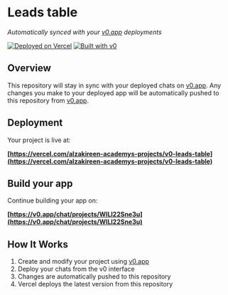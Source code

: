 # Leads table

*Automatically synced with your [v0.app](https://v0.app) deployments*

[![Deployed on Vercel](https://img.shields.io/badge/Deployed%20on-Vercel-black?style=for-the-badge&logo=vercel)](https://vercel.com/alzakireen-academys-projects/v0-leads-table)
[![Built with v0](https://img.shields.io/badge/Built%20with-v0.app-black?style=for-the-badge)](https://v0.app/chat/projects/WlLl22Sne3u)

## Overview

This repository will stay in sync with your deployed chats on [v0.app](https://v0.app).
Any changes you make to your deployed app will be automatically pushed to this repository from [v0.app](https://v0.app).

## Deployment

Your project is live at:

**[https://vercel.com/alzakireen-academys-projects/v0-leads-table](https://vercel.com/alzakireen-academys-projects/v0-leads-table)**

## Build your app

Continue building your app on:

**[https://v0.app/chat/projects/WlLl22Sne3u](https://v0.app/chat/projects/WlLl22Sne3u)**

## How It Works

1. Create and modify your project using [v0.app](https://v0.app)
2. Deploy your chats from the v0 interface
3. Changes are automatically pushed to this repository
4. Vercel deploys the latest version from this repository
